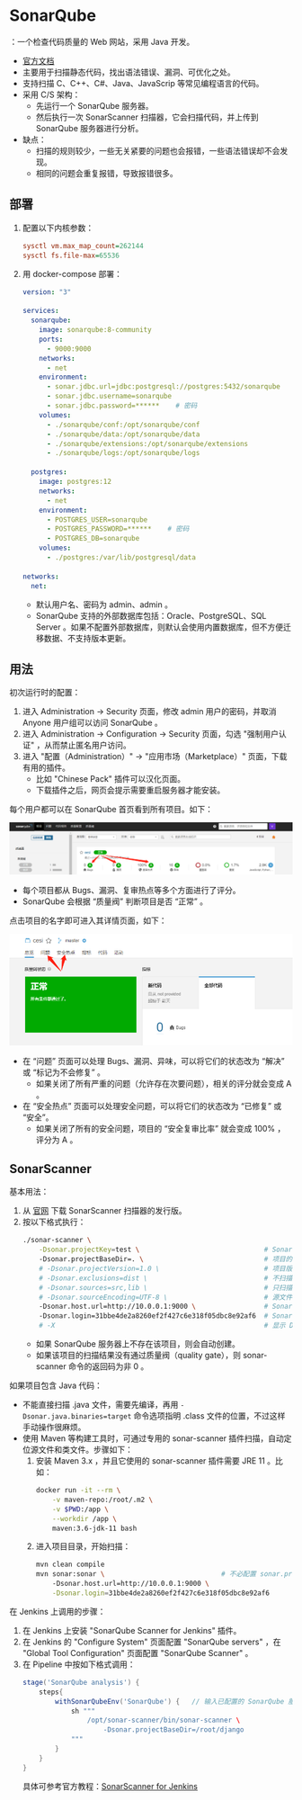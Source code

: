 # SonarQube

：一个检查代码质量的 Web 网站，采用 Java 开发。
- [官方文档](https://docs.sonarqube.org/latest/)
- 主要用于扫描静态代码，找出语法错误、漏洞、可优化之处。
- 支持扫描 C、C++、C#、Java、JavaScrip 等常见编程语言的代码。
- 采用 C/S 架构：
  - 先运行一个 SonarQube 服务器。
  - 然后执行一次 SonarScanner 扫描器，它会扫描代码，并上传到 SonarQube 服务器进行分析。
- 缺点：
  - 扫描的规则较少，一些无关紧要的问题也会报错，一些语法错误却不会发现。
  - 相同的问题会重复报错，导致报错很多。

## 部署

1. 配置以下内核参数：
    ```ini
    sysctl vm.max_map_count=262144
    sysctl fs.file-max=65536
    ```

2. 用 docker-compose 部署：
    ```yml
    version: "3"

    services:
      sonarqube:
        image: sonarqube:8-community
        ports:
          - 9000:9000
        networks:
          - net
        environment:
          - sonar.jdbc.url=jdbc:postgresql://postgres:5432/sonarqube
          - sonar.jdbc.username=sonarqube
          - sonar.jdbc.password=******    # 密码
        volumes:
          - ./sonarqube/conf:/opt/sonarqube/conf
          - ./sonarqube/data:/opt/sonarqube/data
          - ./sonarqube/extensions:/opt/sonarqube/extensions
          - ./sonarqube/logs:/opt/sonarqube/logs

      postgres:
        image: postgres:12
        networks:
          - net
        environment:
          - POSTGRES_USER=sonarqube
          - POSTGRES_PASSWORD=******    # 密码
          - POSTGRES_DB=sonarqube
        volumes:
          - ./postgres:/var/lib/postgresql/data

    networks:
      net:
    ```
    - 默认用户名、密码为 admin、admin 。
    - SonarQube 支持的外部数据库包括：Oracle、PostgreSQL、SQL Server 。如果不配置外部数据库，则默认会使用内置数据库，但不方便迁移数据、不支持版本更新。

## 用法

初次运行时的配置：
1. 进入 Administration -> Security 页面，修改 admin 用户的密码，并取消 Anyone 用户组可以访问 SonarQube 。
2. 进入 Administration -> Configuration -> Security 页面，勾选 "强制用户认证" ，从而禁止匿名用户访问。
3. 进入 "配置（Administration）" -> "应用市场（Marketplace）" 页面，下载有用的插件。
   - 比如 "Chinese Pack" 插件可以汉化页面。
   - 下载插件之后，网页会提示需要重启服务器才能安装。

每个用户都可以在 SonarQube 首页看到所有项目。如下：

![](./sonarqube_1.png)

- 每个项目都从 Bugs、漏洞、复审热点等多个方面进行了评分。
- SonarQube 会根据 “质量阀” 判断项目是否 “正常” 。

点击项目的名字即可进入其详情页面，如下：

![](./sonarqube_2.png)

- 在 “问题” 页面可以处理 Bugs、漏洞、异味，可以将它们的状态改为 “解决” 或 “标记为不会修复” 。
  - 如果关闭了所有严重的问题（允许存在次要问题），相关的评分就会变成 A 。
- 在 “安全热点” 页面可以处理安全问题，可以将它们的状态改为 “已修复” 或 “安全”。
  - 如果关闭了所有的安全问题，项目的 “安全复审比率” 就会变成 100% ，评分为 A 。

## SonarScanner

基本用法：
1. 从 [官网](https://docs.sonarqube.org/latest/analysis/scan/sonarscanner/) 下载 SonarScanner 扫描器的发行版。
2. 按以下格式执行：
    ```sh
    ./sonar-scanner \
        -Dsonar.projectKey=test \                               # SonarQube 服务器上的项目名
        -Dsonar.projectBaseDir=. \                              # 项目的根目录
        # -Dsonar.projectVersion=1.0 \                          # 项目版本
        # -Dsonar.exclusions=dist \                             # 不扫描这些目录
        # -Dsonar.sources=src,lib \                             # 只扫描这些目录（必须在 projectBaseDir 之下）
        # -Dsonar.sourceEncoding=UTF-8 \                        # 源文件的编码格式
        -Dsonar.host.url=http://10.0.0.1:9000 \                 # SonarQube 服务器的 URL
        -Dsonar.login=31bbe4de2a8260ef2f427c6e318f05dbc8e92af6  # SonarQube 服务器上的用户密钥
        # -X                                                    # 显示 DEBUG 信息
    ```
    - 如果 SonarQube 服务器上不存在该项目，则会自动创建。
    - 如果该项目的扫描结果没有通过质量阀（quality gate），则 sonar-scanner 命令的返回码为非 0 。

如果项目包含 Java 代码：
- 不能直接扫描 .java 文件，需要先编译，再用 `-Dsonar.java.binaries=target` 命令选项指明 .class 文件的位置，不过这样手动操作很麻烦。
- 使用 Maven 等构建工具时，可通过专用的 sonar-scanner 插件扫描，自动定位源文件和类文件。步骤如下：
  1. 安装 Maven 3.x ，并且它使用的 sonar-scanner 插件需要 JRE 11 。比如：
      ```sh
      docker run -it --rm \
          -v maven-repo:/root/.m2 \
          -v $PWD:/app \
          --workdir /app \
          maven:3.6-jdk-11 bash
      ```
  2. 进入项目目录，开始扫描：
      ```sh
      mvn clean compile
      mvn sonar:sonar \                             # 不必配置 sonar.projectKey ，因为它会根据 pom.xml 自动配置
          -Dsonar.host.url=http://10.0.0.1:9000 \
          -Dsonar.login=31bbe4de2a8260ef2f427c6e318f05dbc8e92af6
      ```

在 Jenkins 上调用的步骤：
1. 在 Jenkins 上安装 "SonarQube Scanner for Jenkins" 插件。
2. 在 Jenkins 的 "Configure System" 页面配置 "SonarQube servers" ，在 "Global Tool Configuration" 页面配置 "SonarQube Scanner" 。
3. 在 Pipeline 中按如下格式调用：
    ```groovy
    stage('SonarQube analysis') {
        steps{
            withSonarQubeEnv('SonarQube') {   // 输入已配置的 SonarQube 服务器的名称
                sh """
                    /opt/sonar-scanner/bin/sonar-scanner \
                        -Dsonar.projectBaseDir=/root/django
                """
            }
        }
    }
    ```
    具体可参考官方教程：[SonarScanner for Jenkins](https://docs.sonarqube.org/latest/analysis/scan/sonarscanner-for-jenkins/)
